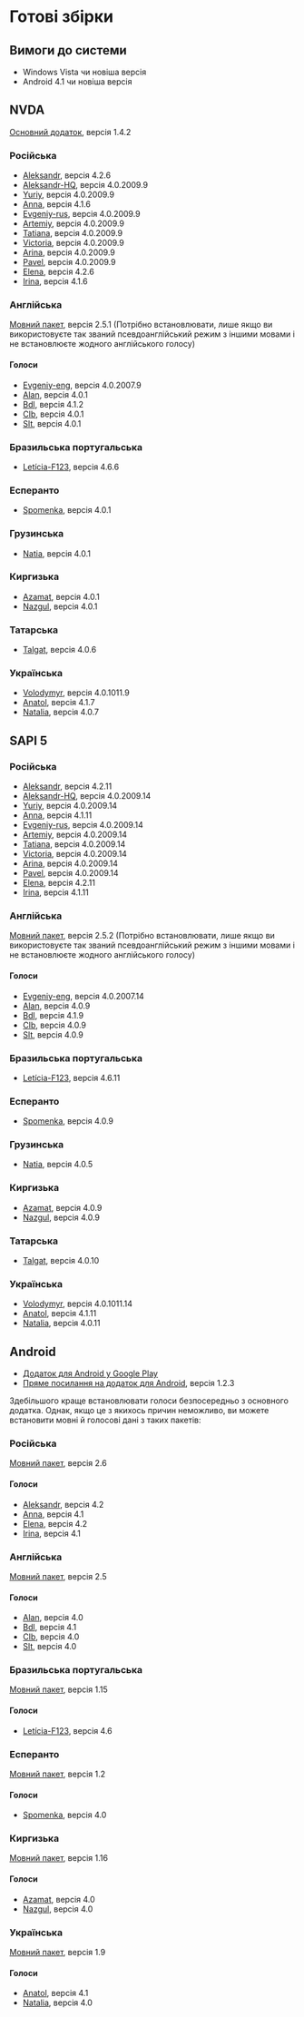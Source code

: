 <!-- markdownlint-disable MD013 -->
# Готові збірки

## Вимоги до системи

* Windows Vista чи новіша версія
* Android 4.1 чи новіша версія

## NVDA

[Основний додаток](https://rhvoice.eu-central-1.linodeobjects.com/RHVoice-1.4.2.nvda-addon), версія 1.4.2

### Російська

* [Aleksandr](https://rhvoice.eu-central-1.linodeobjects.com/RHVoice-voice-Russian-Aleksandr-4.2.6.nvda-addon), версія 4.2.6
* [Aleksandr-HQ](https://rhvoice.su/downloads/?voice=aleksandr-hq&type=nvda), версія 4.0.2009.9
* [Yuriy](https://rhvoice.su/downloads/?voice=yuriy&type=nvda), версія 4.0.2009.9
* [Anna](https://rhvoice.eu-central-1.linodeobjects.com/RHVoice-voice-Russian-Anna-4.1.6.nvda-addon), версія 4.1.6
* [Evgeniy-rus](https://rhvoice.su/downloads/?voice=evgeniy-rus&type=nvda), версія 4.0.2009.9
* [Artemiy](https://rhvoice.su/downloads/?voice=artemiy&type=nvda), версія 4.0.2009.9
* [Tatiana](https://rhvoice.su/downloads/?voice=tatiana&type=nvda), версія 4.0.2009.9
* [Victoria](https://rhvoice.su/downloads/?voice=victoria&type=nvda), версія 4.0.2009.9
* [Arina](https://rhvoice.su/downloads/?voice=arina&type=nvda), версія 4.0.2009.9
* [Pavel](https://rhvoice.su/downloads/?voice=pavel&type=nvda), версія 4.0.2009.9
* [Elena](https://rhvoice.eu-central-1.linodeobjects.com/RHVoice-voice-Russian-Elena-4.2.6.nvda-addon), версія 4.2.6
* [Irina](https://rhvoice.eu-central-1.linodeobjects.com/RHVoice-voice-Russian-Irina-4.1.6.nvda-addon), версія 4.1.6

### Англійська

[Мовний пакет](https://rhvoice.eu-central-1.linodeobjects.com/RHVoice-language-English-2.5.1.nvda-addon), версія 2.5.1 (Потрібно встановлювати, лише якщо ви використовуєте так званий псевдоанглійський режим з іншими мовами і не встановлюєте жодного англійського голосу)

#### Голоси

* [Evgeniy-eng](https://rhvoice.su/downloads/?voice=evgeniy-eng&type=nvda), версія 4.0.2007.9
* [Alan](https://rhvoice.eu-central-1.linodeobjects.com/RHVoice-voice-English-Alan-4.0.1.nvda-addon), версія 4.0.1
* [Bdl](https://rhvoice.eu-central-1.linodeobjects.com/RHVoice-voice-English-Bdl-4.1.2.nvda-addon), версія 4.1.2
* [Clb](https://rhvoice.eu-central-1.linodeobjects.com/RHVoice-voice-English-Clb-4.0.1.nvda-addon), версія 4.0.1
* [Slt](https://rhvoice.eu-central-1.linodeobjects.com/RHVoice-voice-English-Slt-4.0.1.nvda-addon), версія 4.0.1

### Бразильська португальська

* [Letícia-F123](https://f123.org/leticia/download/Windows/RHVoice-Brazilian-Portuguese-voice-Leticia-F123-4.6.6.nvda-addon), версія 4.6.6

### Есперанто

* [Spomenka](https://rhvoice.eu-central-1.linodeobjects.com/RHVoice-voice-Esperanto-Spomenka-4.0.1.nvda-addon), версія 4.0.1

### Грузинська

* [Natia](http://blindaid.ge/files/nvda/RHVoice-voice-Georgian-Natia-4.0.1.nvda-addon), версія 4.0.1

### Киргизька

* [Azamat](https://rhvoice.eu-central-1.linodeobjects.com/RHVoice-voice-Kyrgyz-Azamat-4.0.1.nvda-addon), версія 4.0.1
* [Nazgul](https://rhvoice.eu-central-1.linodeobjects.com/RHVoice-voice-Kyrgyz-Nazgul-4.0.1.nvda-addon), версія 4.0.1

### Татарська

* [Talgat](https://drive.google.com/open?id=1sgQMfjTywZudiLJeLS39Rl4GY3-eG6JM), версія 4.0.6

### Українська

* [Volodymyr](https://rhvoice.su/downloads/?voice=volodymyr&type=nvda), версія 4.0.1011.9
* [Anatol](https://rhvoice.eu-central-1.linodeobjects.com/RHVoice-voice-Ukrainian-Anatol-4.1.7.nvda-addon), версія 4.1.7
* [Natalia](https://rhvoice.eu-central-1.linodeobjects.com/RHVoice-voice-Ukrainian-Natalia-4.0.7.nvda-addon), версія 4.0.7

## SAPI 5

### Російська

* [Aleksandr](https://rhvoice.eu-central-1.linodeobjects.com/RHVoice-voice-Russian-Aleksandr-v4.2.11-setup.exe), версія 4.2.11
* [Aleksandr-HQ](https://rhvoice.su/downloads/?voice=aleksandr-hq&type=sapi), версія 4.0.2009.14
* [Yuriy](https://rhvoice.su/downloads/?voice=yuriy&type=sapi), версія 4.0.2009.14
* [Anna](https://rhvoice.eu-central-1.linodeobjects.com/RHVoice-voice-Russian-Anna-v4.1.11-setup.exe), версія 4.1.11
* [Evgeniy-rus](https://rhvoice.su/downloads/?voice=evgeniy-rus&type=sapi), версія 4.0.2009.14
* [Artemiy](https://rhvoice.su/downloads/?voice=artemiy&type=sapi), версія 4.0.2009.14
* [Tatiana](https://rhvoice.su/downloads/?voice=tatiana&type=sapi), версія 4.0.2009.14
* [Victoria](https://rhvoice.su/downloads/?voice=victoria&type=sapi), версія 4.0.2009.14
* [Arina](https://rhvoice.su/downloads/?voice=arina&type=sapi), версія 4.0.2009.14
* [Pavel](https://rhvoice.su/downloads/?voice=arina&type=sapi), версія 4.0.2009.14
* [Elena](https://rhvoice.eu-central-1.linodeobjects.com/RHVoice-voice-Russian-Elena-v4.2.11-setup.exe), версія 4.2.11
* [Irina](https://rhvoice.eu-central-1.linodeobjects.com/RHVoice-voice-Russian-Irina-v4.1.11-setup.exe), версія 4.1.11

### Англійська

[Мовний пакет](https://rhvoice.eu-central-1.linodeobjects.com/RHVoice-language-English-v2.5.2-setup.msi), версія 2.5.2 (Потрібно встановлювати, лише якщо ви використовуєте так званий псевдоанглійський режим з іншими мовами і не встановлюєте жодного англійського голосу)

#### Голоси

* [Evgeniy-eng](https://rhvoice.su/downloads/?voice=evgeniy-eng&type=sapi), версія 4.0.2007.14
* [Alan](https://rhvoice.eu-central-1.linodeobjects.com/RHVoice-voice-English-Alan-v4.0.9-setup.exe), версія 4.0.9
* [Bdl](https://rhvoice.eu-central-1.linodeobjects.com/RHVoice-voice-English-Bdl-v4.1.9-setup.exe), версія 4.1.9
* [Clb](https://rhvoice.eu-central-1.linodeobjects.com/RHVoice-voice-English-Clb-v4.0.9-setup.exe), версія 4.0.9
* [Slt](https://rhvoice.eu-central-1.linodeobjects.com/RHVoice-voice-English-Slt-v4.0.9-setup.exe), версія 4.0.9

### Бразильська португальська

* [Letícia-F123](https://f123.org/leticia/download/Windows/RHVoice-Brazilian-Portuguese-voice-Leticia-F123-v4.6.11-setup.exe), версія 4.6.11

### Есперанто

* [Spomenka](https://rhvoice.eu-central-1.linodeobjects.com/RHVoice-voice-Esperanto-Spomenka-v4.0.9-setup.exe), версія 4.0.9

### Грузинська

* [Natia](http://blindaid.ge/files/sapi/RHVoice-voice-Georgian-Natia-v4.0.5-setup.exe), версія 4.0.5

### Киргизька

* [Azamat](https://rhvoice.eu-central-1.linodeobjects.com/RHVoice-voice-Kyrgyz-Azamat-v4.0.9-setup.exe), версія 4.0.9
* [Nazgul](https://rhvoice.eu-central-1.linodeobjects.com/RHVoice-voice-Kyrgyz-Nazgul-v4.0.9-setup.exe), версія 4.0.9

### Татарська

* [Talgat](https://drive.google.com/open?id=1pfCAMMa9K_OuPwczh-vDv__igRjRfnwO), версія 4.0.10

### Українська

* [Volodymyr](https://rhvoice.su/downloads/?voice=volodymyr&type=sapi), версія 4.0.1011.14
* [Anatol](https://rhvoice.eu-central-1.linodeobjects.com/RHVoice-voice-Ukrainian-Anatol-v4.1.11-setup.exe), версія 4.1.11
* [Natalia](https://rhvoice.eu-central-1.linodeobjects.com/RHVoice-voice-Ukrainian-Natalia-v4.0.11-setup.exe), версія 4.0.11

## Android

* [Додаток для Android у Google Play](https://play.google.com/store/apps/details?id=com.github.olga_yakovleva.rhvoice.android)
* [Пряме посилання на додаток для Android](https://rhvoice.eu-central-1.linodeobjects.com/RHVoice-v1.2.3.apk), версія 1.2.3

Здебільшого краще встановлювати голоси безпосередньо з основного додатка. Однак, якщо це з якихось причин неможливо, ви можете встановити мовні й голосові дані з таких пакетів:

### Російська

[Мовний пакет](https://rhvoice.eu-central-1.linodeobjects.com/RHVoice-language-Russian-v2.6.apk), версія 2.6

#### Голоси

* [Aleksandr](https://rhvoice.eu-central-1.linodeobjects.com/RHVoice-voice-Russian-Aleksandr-v4.2.apk), версія 4.2
* [Anna](https://rhvoice.eu-central-1.linodeobjects.com/RHVoice-voice-Russian-Anna-v4.1.apk), версія 4.1
* [Elena](https://rhvoice.eu-central-1.linodeobjects.com/RHVoice-voice-Russian-Elena-v4.2.apk), версія 4.2
* [Irina](https://rhvoice.eu-central-1.linodeobjects.com/RHVoice-voice-Russian-Irina-v4.1.apk), версія 4.1

### Англійська

[Мовний пакет](https://rhvoice.eu-central-1.linodeobjects.com/RHVoice-language-English-v2.5.apk), версія 2.5

#### Голоси

* [Alan](https://rhvoice.eu-central-1.linodeobjects.com/RHVoice-voice-English-Alan-v4.0.apk), версія 4.0
* [Bdl](https://rhvoice.eu-central-1.linodeobjects.com/RHVoice-voice-English-Bdl-v4.1.apk), версія 4.1
* [Clb](https://rhvoice.eu-central-1.linodeobjects.com/RHVoice-voice-English-Clb-v4.0.apk), версія 4.0
* [Slt](https://rhvoice.eu-central-1.linodeobjects.com/RHVoice-voice-English-Slt-v4.0.apk), версія 4.0

### Бразильська португальська

[Мовний пакет](https://rhvoice.eu-central-1.linodeobjects.com/RHVoice-F123-Brazilian-Portuguese-language-v1.15.apk), версія 1.15

#### Голоси

* [Letícia-F123](https://f123.org/leticia/download/Android/apk/RHVoice-Brazilian-Portuguese-voice-Leticia-F123-v4.6.apk), версія 4.6

### Есперанто

[Мовний пакет](https://rhvoice.eu-central-1.linodeobjects.com/RHVoice-language-Esperanto-v1.2.apk), версія 1.2

#### Голоси

* [Spomenka](https://rhvoice.eu-central-1.linodeobjects.com/RHVoice-voice-Esperanto-Spomenka-v4.0.apk), версія 4.0

### Киргизька

[Мовний пакет](https://rhvoice.eu-central-1.linodeobjects.com/RHVoice-language-Kyrgyz-v1.16.apk), версія 1.16

#### Голоси

* [Azamat](https://rhvoice.eu-central-1.linodeobjects.com/RHVoice-voice-Kyrgyz-Azamat-v4.0.apk), версія 4.0
* [Nazgul](https://rhvoice.eu-central-1.linodeobjects.com/RHVoice-voice-Kyrgyz-Nazgul-v4.0.apk), версія 4.0

### Українська

[Мовний пакет](https://rhvoice.eu-central-1.linodeobjects.com/RHVoice-language-Ukrainian-v1.9.apk), версія 1.9

#### Голоси

* [Anatol](https://rhvoice.eu-central-1.linodeobjects.com/RHVoice-voice-Ukrainian-Anatol-v4.1.apk), версія 4.1
* [Natalia](https://rhvoice.eu-central-1.linodeobjects.com/RHVoice-voice-Ukrainian-Natalia-v4.0.apk), версія 4.0
